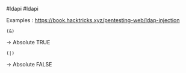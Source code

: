 #ldapi #ldapi 

Examples : https://book.hacktricks.xyz/pentesting-web/ldap-injection 

```
(&)
```
-> Absolute TRUE

```
(|)
```
→ Absolute FALSE
